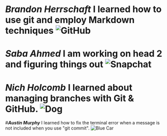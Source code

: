 # **_Brandon Herrschaft_** I learned how to use git and employ Markdown techniques ![GitHub](https://miro.medium.com/v2/resize:fit:1100/format:webp/0*N1fmHtI8gmkH_2Vu.png)
# **_Saba Ahmed_** I am working on head 2 and figuring things out ![Snapchat](https://engage.sinch.com/sites/default/files/styles/large/public/image/2023-12/Was%20ist%20Snapchat.jpg.webp?itok=rZHvl5PD)
# **_Nich Holcomb_** I learned about managing branches with Git & GitHub. ![Dog](https://i.ibb.co/txXwsvk/rotti.jpg)
#**_Austin Murphy_** I learned how to fix the terminal error when a message is not included when you use "git commit". ![Blue Car](https://images.app.goo.gl/JW2mUysjfgFsidxWA)